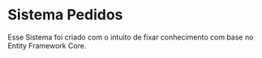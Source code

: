 # Sistema Pedidos

Esse Sistema foi criado com o intuito de fixar conhecimento com base no Entity Framework Core.
